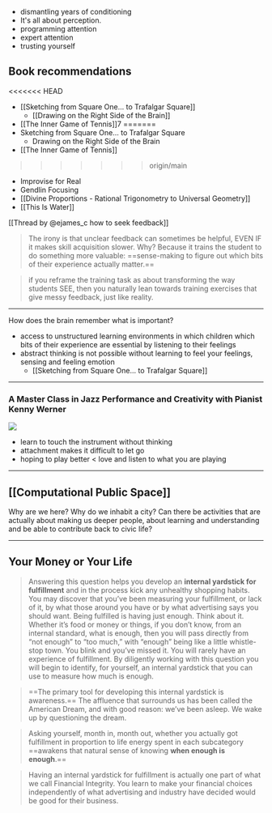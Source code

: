 
- dismantling years of conditioning
- It's all about perception.
- programming attention
- expert attention
- trusting yourself
## Book recommendations

<<<<<<< HEAD
- [[Sketching from Square One... to Trafalgar Square]]
	- [[Drawing on the Right Side of the Brain]]
- [[The Inner Game of Tennis]]7
=======
- Sketching from Square One... to Trafalgar Square
	- Drawing on the Right Side of the Brain
- [[The Inner Game of Tennis]]
>>>>>>> origin/main
- Improvise for Real
- Gendlin Focusing
- [[Divine Proportions - Rational Trigonometry to Universal Geometry]]
- [[This Is Water]]

[[Thread by @ejames_c how to seek feedback]]

> The irony is that unclear feedback can sometimes be helpful, EVEN IF it makes skill acquisition slower. Why? Because it trains the student to do something more valuable: ==sense-making to figure out which bits of their experience actually matter.==

>  if you reframe the training task as about transforming the way students SEE, then you naturally lean towards training exercises that give messy feedback, just like reality.

---

How does the brain remember what is important?
- access to unstructured learning environments in which children which bits of their experience are essential by listening to their feelings
- abstract thinking is not possible without learning to feel your feelings, sensing and feeling emotion
	- [[Sketching from Square One... to Trafalgar Square]]

---
### A Master Class in Jazz Performance and Creativity with Pianist Kenny Werner

![](https://youtu.be/Un3p614XExc?si=SrjsgA1PJsEqDSgr)

- learn to touch the instrument without thinking
- attachment makes it difficult to let go
- hoping to play better < love and listen to what you are playing

---
## [[Computational Public Space]]

Why are we here? Why do we inhabit a city? Can there be activities that are actually about making us deeper people, about learning and understanding and be able to contribute back to civic life?

---

## Your Money or Your Life

> Answering this question helps you develop an **internal yardstick for fulfillment** and in the process kick any unhealthy shopping habits. You may discover that you’ve been measuring your fulfillment, or lack of it, by what those around you have or by what advertising says you should want. Being fulfilled is having just enough. Think about it. Whether it’s food or money or things, if you don’t know, from an internal standard, what is enough, then you will pass directly from “not enough” to “too much,” with “enough” being like a little whistle-stop town. You blink and you’ve missed it. You will rarely have an experience of fulfillment. By diligently working with this question you will begin to identify, for yourself, an internal yardstick that you can use to measure how much is enough.

> ==The primary tool for developing this internal yardstick is awareness.== The affluence that surrounds us has been called the American Dream, and with good reason: we’ve been asleep. We wake up by questioning the dream. 

> Asking yourself, month in, month out, whether you actually got fulfillment in proportion to life energy spent in each subcategory ==awakens that natural sense of knowing __when enough is enough__.==

> Having an internal yardstick for fulfillment is actually one part of what we call Financial Integrity. You learn to make your financial choices independently of what advertising and industry have decided would be good for their business.
